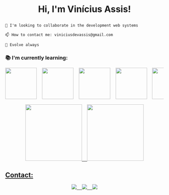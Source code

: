 # <p align="center">Hi, I'm Vinícius Assis!</p>
    
    🔨 I'm looking to collaborate in the development web systems
    
    📫 How to contact me: viniciusdevassis@gmail.com
    
    🚀 Evolve always
    
   <h3>📚 I'm currently learning:</h3>
    
<pre align="center"><img src="https://cdn.jsdelivr.net/gh/devicons/devicon/icons/java/java-original-wordmark.svg" heigt=100px width=100px/>  <img src="https://cdn.jsdelivr.net/gh/devicons/devicon/icons/spring/spring-original-wordmark.svg" heigt=100px width=100px/>  <img src="https://cdn.jsdelivr.net/gh/devicons/devicon/icons/mysql/mysql-original-wordmark.svg" height=100px width=100px/>  <img src="https://cdn.jsdelivr.net/gh/devicons/devicon/icons/postgresql/postgresql-original-wordmark.svg" height=100px width=100px/>  <img src="https://cdn.jsdelivr.net/gh/devicons/devicon/icons/mongodb/mongodb-original-wordmark.svg" height=100px width=100px/></pre>
          
         
<div>
<a href="https://github.com/ViniciusDevAssis">
<pre align="center"><img height="180em" src="https://github-readme-stats.vercel.app/api/top-langs/?username=ViniciusDevAssis&layout=compact&langs_count=7&theme=dracula"/>  <img height="180em" src="https://github-readme-stats.vercel.app/api?username=ViniciusDevAssis&show_icons=true&theme=dracula&include_all_commits=true&count_private=true"/></pre>
</div>
    
## Contact:
    
<div>
<pre align="center"><a href="https://www.linkedin.com/in/viniciusdevassis/"><img src="https://img.shields.io/badge/LinkedIn-0077B5?style=for-the-badge&logo=linkedin&logoColor=white" target="_blank">  <a href="https://www.instagram.com/vassis_mr/"><img src="https://img.shields.io/badge/Instagram-E4405F?style=for-the-badge&logo=instagram&logoColor=white" target="_blank">  <a href = "mailto:viniciusdevassis@gmail.com"><img src="https://img.shields.io/badge/Gmail-D14836?style=for-the-badge&logo=gmail&logoColor=white" target="_blank"></pre>
</div>
